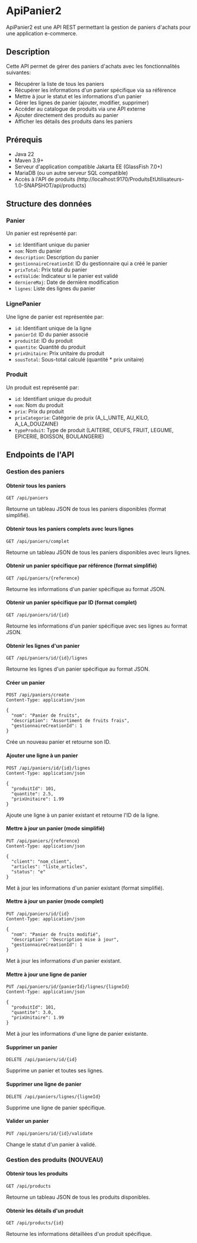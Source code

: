 # ApiPanier2

ApiPanier2 est une API REST permettant la gestion de paniers d'achats pour une application e-commerce.

## Description

Cette API permet de gérer des paniers d'achats avec les fonctionnalités suivantes:
- Récupérer la liste de tous les paniers
- Récupérer les informations d'un panier spécifique via sa référence
- Mettre à jour le statut et les informations d'un panier
- Gérer les lignes de panier (ajouter, modifier, supprimer)
- Accéder au catalogue de produits via une API externe
- Ajouter directement des produits au panier
- Afficher les détails des produits dans les paniers

## Prérequis

- Java 22
- Maven 3.9+
- Serveur d'application compatible Jakarta EE (GlassFish 7.0+)
- MariaDB (ou un autre serveur SQL compatible)
- Accès à l'API de produits (http://localhost:9170/ProduitsEtUtilisateurs-1.0-SNAPSHOT/api/products)


## Structure des données

### Panier
Un panier est représenté par:
- `id`: Identifiant unique du panier
- `nom`: Nom du panier
- `description`: Description du panier
- `gestionnaireCreationId`: ID du gestionnaire qui a créé le panier
- `prixTotal`: Prix total du panier
- `estValide`: Indicateur si le panier est validé
- `derniereMaj`: Date de dernière modification
- `lignes`: Liste des lignes du panier

### LignePanier
Une ligne de panier est représentée par:
- `id`: Identifiant unique de la ligne
- `panierId`: ID du panier associé
- `produitId`: ID du produit
- `quantite`: Quantité du produit
- `prixUnitaire`: Prix unitaire du produit
- `sousTotal`: Sous-total calculé (quantité * prix unitaire)

### Produit
Un produit est représenté par:
- `id`: Identifiant unique du produit
- `nom`: Nom du produit
- `prix`: Prix du produit
- `prixCategorie`: Catégorie de prix (A_L_UNITE, AU_KILO, A_LA_DOUZAINE)
- `typeProduit`: Type de produit (LAITERIE, OEUFS, FRUIT, LEGUME, EPICERIE, BOISSON, BOULANGERIE)

## Endpoints de l'API

### Gestion des paniers

#### Obtenir tous les paniers
```
GET /api/paniers
```
Retourne un tableau JSON de tous les paniers disponibles (format simplifié).

#### Obtenir tous les paniers complets avec leurs lignes
```
GET /api/paniers/complet
```
Retourne un tableau JSON de tous les paniers disponibles avec leurs lignes.

#### Obtenir un panier spécifique par référence (format simplifié)
```
GET /api/paniers/{reference}
```
Retourne les informations d'un panier spécifique au format JSON.

#### Obtenir un panier spécifique par ID (format complet)
```
GET /api/paniers/id/{id}
```
Retourne les informations d'un panier spécifique avec ses lignes au format JSON.

#### Obtenir les lignes d'un panier
```
GET /api/paniers/id/{id}/lignes
```
Retourne les lignes d'un panier spécifique au format JSON.

#### Créer un panier
```
POST /api/paniers/create
Content-Type: application/json

{
  "nom": "Panier de fruits",
  "description": "Assortiment de fruits frais",
  "gestionnaireCreationId": 1
}
```
Crée un nouveau panier et retourne son ID.

#### Ajouter une ligne à un panier
```
POST /api/paniers/id/{id}/lignes
Content-Type: application/json

{
  "produitId": 101,
  "quantite": 2.5,
  "prixUnitaire": 1.99
}
```
Ajoute une ligne à un panier existant et retourne l'ID de la ligne.

#### Mettre à jour un panier (mode simplifié)
```
PUT /api/paniers/{reference}
Content-Type: application/json

{
  "client": "nom_client",
  "articles": "liste_articles",
  "status": "e"
}
```
Met à jour les informations d'un panier existant (format simplifié).

#### Mettre à jour un panier (mode complet)
```
PUT /api/paniers/id/{id}
Content-Type: application/json

{
  "nom": "Panier de fruits modifié",
  "description": "Description mise à jour",
  "gestionnaireCreationId": 1
}
```
Met à jour les informations d'un panier existant.

#### Mettre à jour une ligne de panier
```
PUT /api/paniers/id/{panierId}/lignes/{ligneId}
Content-Type: application/json

{
  "produitId": 101,
  "quantite": 3.0,
  "prixUnitaire": 1.99
}
```
Met à jour les informations d'une ligne de panier existante.

#### Supprimer un panier
```
DELETE /api/paniers/id/{id}
```
Supprime un panier et toutes ses lignes.

#### Supprimer une ligne de panier
```
DELETE /api/paniers/lignes/{ligneId}
```
Supprime une ligne de panier spécifique.

#### Valider un panier
```
PUT /api/paniers/id/{id}/validate
```
Change le statut d'un panier à validé.

### Gestion des produits (NOUVEAU)

#### Obtenir tous les produits
```
GET /api/products
```
Retourne un tableau JSON de tous les produits disponibles.

#### Obtenir les détails d'un produit
```
GET /api/products/{id}
```
Retourne les informations détaillées d'un produit spécifique.
